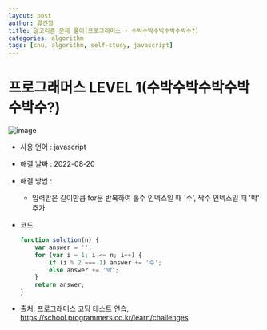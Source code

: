 ```yaml
---
layout: post
author: 류건열
title: 알고리즘 문제 풀이(프로그래머스 - 수박수박수박수박수박수?)
categories: algorithm
tags: [cnu, algorithm, self-study, javascript]
---
```


# 프로그래머스 LEVEL 1(수박수박수박수박수박수?)

  ![image](https://user-images.githubusercontent.com/34560965/185521168-454600b8-d1f9-4e3b-a942-c017b3e59d65.png)

  - 사용 언어 : javascript

  - 해결 날짜 : 2022-08-20

  - 해결 방법 :

    -  입력받은 길이만큼 for문 반복하여 홀수 인덱스일 때 '수', 짝수 인덱스일 때 '박' 추가

  - 코드

    ```javascript
    function solution(n) {
        var answer = '';
        for (var i = 1; i <= n; i++) {
            if (i % 2 === 1) answer += '수';
            else answer += '박';
        }
        return answer;
    }
    ```
    
  - 출처: 프로그래머스 코딩 테스트 연습, https://school.programmers.co.kr/learn/challenges
